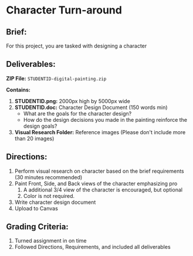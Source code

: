 # Character Turn-around

## Brief:

For this project, you are tasked with designing a character

## **Deliverables:**

**ZIP File:** `STUDENTID-digital-painting.zip`

**Contains:**

1. **STUDENTID.png:** 2000px high by 5000px wide
2. **STUDENTID.doc:** Character Design Document \(150 words min\)
   * What are the goals for the character design?
   * How do the design decisions you made in the painting reinforce the design goals?
3. **Visual Research Folder:** Reference images \(Please don't include more than 20 images\)

## Directions:

1. Perform visual research on character based on the brief requirements \(30 minutes recommended\)
2. Paint Front, Side, and Back views of the character emphasizing pro
   1. A additional 3/4 view of the character is encouraged, but optional
   2. Color is not required.
3. Write character design document
4. Upload to Canvas

## Grading Criteria:

1. Turned assignment in on time
2. Followed Directions, Requirements, and included all deliverables



